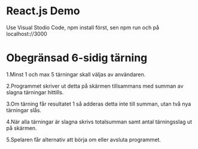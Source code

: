# React.js Demo

Use Visual Stodio Code, npm install först, sen npm run och på localhost://3000

# Obegränsad 6-sidig tärning

1.Minst 1 och max 5 tärningar skall väljas av användaren.

2.Programmet skriver ut detta på skärmen tillsammans med summan av slagna tärningar hittills.

3.Om tärning får resultatet 1 så adderas detta inte till summan, utan två nya tärningar slås.

4.När alla tärningar är slagna skrivs totalsumman samt antal tärningsslag ut på skärmen.

5.Spelaren får alternativ att börja om eller avsluta programmet.
